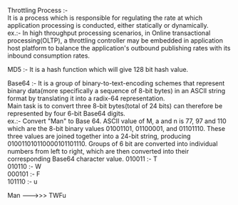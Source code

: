 Throttling Process :- <br /> It is a process which is responsible for regulating the rate at which 
application processing is conducted, either statically or dynamically. <br/>
ex.:- In high throughput processing scenarios, in Online transactional processing(OLTP), a throttling 
controller may be embedded in application host platform to balance the application's outbound publishing
rates with its inbound consumption rates. <br/>

MD5 :- It is a hash function which will give 128 bit hash value.<br/>

Base64 :- It is a group of binary-to-text-encoding schemes that represent binary data(more specifically a sequence of 8-bit bytes) in an ASCII string format by translating it 
into a radix-64 representation.<br/>
Main task is to convert three 8-bit bytes(total of 24 bits) can therefore be represented by four 6-bit Base64 digits.<br/>
ex.:- Convert "Man" to Base 64.
ASCII value of M, a and n is 77, 97 and 110 which are the 8-bit binary values 01001101, 01100001, and 01101110. These three values are joined together into a 24-bit string,
producing 010011010110000101101110. Groups of 6 bit are converted into individual numbers from left to right, which are then converted into their corresponding Base64 character 
value.
010011 :- T <br/>
010110 :- W <br/>
000101 :- F <br/>
101110 :- u <br/>

Man --->>> TWFu



 


